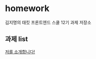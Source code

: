 # homework

김지명의 태킷 프론트엔드 스쿨 12기 과제 저장소

## 과제 list

[저를 소개합니다!](https://jimyeong21.github.io/homework/md/about-me)
